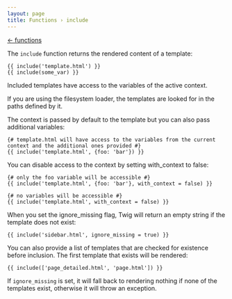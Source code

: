 ```yaml
---
layout: page
title: Functions › include
---
```


[← functions](./../funcs.md)

<!-- {% raw %} -->

The `include` function returns the rendered content of a template:

```twig
{{ include('template.html') }}
{{ include(some_var) }}
```

Included templates have access to the variables of the active context.

If you are using the filesystem loader, the templates are looked for in the paths defined by it.

The context is passed by default to the template but you can also pass additional variables:

```twig
{# template.html will have access to the variables from the current context and the additional ones provided #}
{{ include('template.html', {foo: 'bar'}) }}
```

You can disable access to the context by setting with_context to false:

```twig
{# only the foo variable will be accessible #}
{{ include('template.html', {foo: 'bar'}, with_context = false) }}
```

```twig
{# no variables will be accessible #}
{{ include('template.html', with_context = false) }}
```

When you set the ignore_missing flag, Twig will return an empty string if the template does not exist:

```twig
{{ include('sidebar.html', ignore_missing = true) }}
```

You can also provide a list of templates that are checked for existence before inclusion. 
The first template that exists will be rendered:

```twig
{{ include(['page_detailed.html', 'page.html']) }}
```

If `ignore_missing` is set, it will fall back to rendering nothing if none of the templates exist, otherwise it will throw an exception.

<!-- {% endraw %} -->